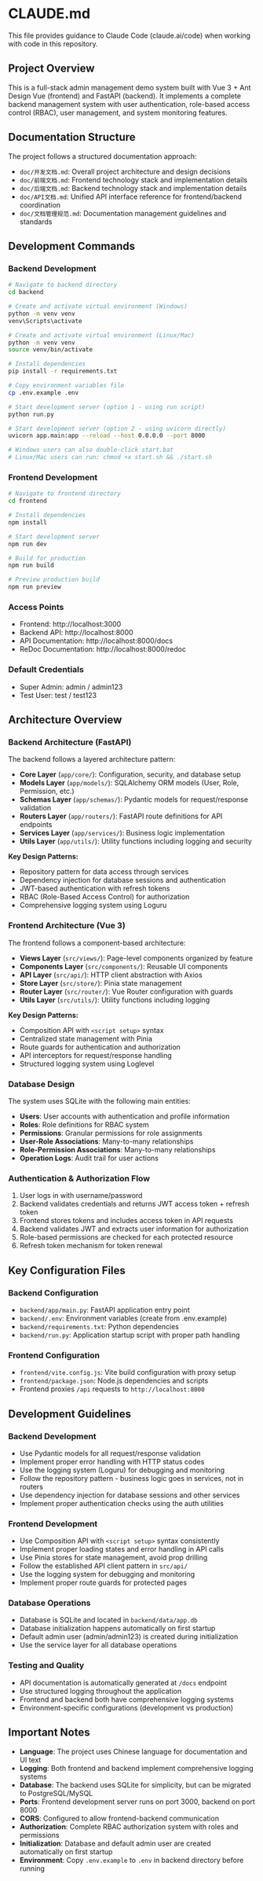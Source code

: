 # CLAUDE.md

This file provides guidance to Claude Code (claude.ai/code) when working with code in this repository.

## Project Overview

This is a full-stack admin management demo system built with Vue 3 + Ant Design Vue (frontend) and FastAPI (backend). It implements a complete backend management system with user authentication, role-based access control (RBAC), user management, and system monitoring features.

## Documentation Structure
The project follows a structured documentation approach:
- `doc/开发文档.md`: Overall project architecture and design decisions
- `doc/前端文档.md`: Frontend technology stack and implementation details
- `doc/后端文档.md`: Backend technology stack and implementation details
- `doc/API文档.md`: Unified API interface reference for frontend/backend coordination
- `doc/文档管理规范.md`: Documentation management guidelines and standards

## Development Commands

### Backend Development
```bash
# Navigate to backend directory
cd backend

# Create and activate virtual environment (Windows)
python -m venv venv
venv\Scripts\activate

# Create and activate virtual environment (Linux/Mac)
python -m venv venv
source venv/bin/activate

# Install dependencies
pip install -r requirements.txt

# Copy environment variables file
cp .env.example .env

# Start development server (option 1 - using run script)
python run.py

# Start development server (option 2 - using uvicorn directly)
uvicorn app.main:app --reload --host 0.0.0.0 --port 8000

# Windows users can also double-click start.bat
# Linux/Mac users can run: chmod +x start.sh && ./start.sh
```

### Frontend Development
```bash
# Navigate to frontend directory
cd frontend

# Install dependencies
npm install

# Start development server
npm run dev

# Build for production
npm run build

# Preview production build
npm run preview
```

### Access Points
- Frontend: http://localhost:3000
- Backend API: http://localhost:8000
- API Documentation: http://localhost:8000/docs
- ReDoc Documentation: http://localhost:8000/redoc

### Default Credentials
- Super Admin: admin / admin123
- Test User: test / test123

## Architecture Overview

### Backend Architecture (FastAPI)
The backend follows a layered architecture pattern:

- **Core Layer** (`app/core/`): Configuration, security, and database setup
- **Models Layer** (`app/models/`): SQLAlchemy ORM models (User, Role, Permission, etc.)
- **Schemas Layer** (`app/schemas/`): Pydantic models for request/response validation
- **Routers Layer** (`app/routers/`): FastAPI route definitions for API endpoints
- **Services Layer** (`app/services/`): Business logic implementation
- **Utils Layer** (`app/utils/`): Utility functions including logging and security

**Key Design Patterns:**
- Repository pattern for data access through services
- Dependency injection for database sessions and authentication
- JWT-based authentication with refresh tokens
- RBAC (Role-Based Access Control) for authorization
- Comprehensive logging system using Loguru

### Frontend Architecture (Vue 3)
The frontend follows a component-based architecture:

- **Views Layer** (`src/views/`): Page-level components organized by feature
- **Components Layer** (`src/components/`): Reusable UI components
- **API Layer** (`src/api/`): HTTP client abstraction with Axios
- **Store Layer** (`src/store/`): Pinia state management
- **Router Layer** (`src/router/`): Vue Router configuration with guards
- **Utils Layer** (`src/utils/`): Utility functions including logging

**Key Design Patterns:**
- Composition API with `<script setup>` syntax
- Centralized state management with Pinia
- Route guards for authentication and authorization
- API interceptors for request/response handling
- Structured logging system using Loglevel

### Database Design
The system uses SQLite with the following main entities:
- **Users**: User accounts with authentication and profile information
- **Roles**: Role definitions for RBAC system
- **Permissions**: Granular permissions for role assignments
- **User-Role Associations**: Many-to-many relationships
- **Role-Permission Associations**: Many-to-many relationships
- **Operation Logs**: Audit trail for user actions

### Authentication & Authorization Flow
1. User logs in with username/password
2. Backend validates credentials and returns JWT access token + refresh token
3. Frontend stores tokens and includes access token in API requests
4. Backend validates JWT and extracts user information for authorization
5. Role-based permissions are checked for each protected resource
6. Refresh token mechanism for token renewal

## Key Configuration Files

### Backend Configuration
- `backend/app/main.py`: FastAPI application entry point
- `backend/.env`: Environment variables (create from .env.example)
- `backend/requirements.txt`: Python dependencies
- `backend/run.py`: Application startup script with proper path handling

### Frontend Configuration
- `frontend/vite.config.js`: Vite build configuration with proxy setup
- `frontend/package.json`: Node.js dependencies and scripts
- Frontend proxies `/api` requests to `http://localhost:8000`

## Development Guidelines

### Backend Development
- Use Pydantic models for all request/response validation
- Implement proper error handling with HTTP status codes
- Use the logging system (Loguru) for debugging and monitoring
- Follow the repository pattern - business logic goes in services, not in routers
- Use dependency injection for database sessions and other services
- Implement proper authentication checks using the auth utilities

### Frontend Development
- Use Composition API with `<script setup>` syntax consistently
- Implement proper loading states and error handling in API calls
- Use Pinia stores for state management, avoid prop drilling
- Follow the established API client pattern in `src/api/`
- Use the logging system for debugging and monitoring
- Implement proper route guards for protected pages

### Database Operations
- Database is SQLite and located in `backend/data/app.db`
- Database initialization happens automatically on first startup
- Default admin user (admin/admin123) is created during initialization
- Use the service layer for all database operations

### Testing and Quality
- API documentation is automatically generated at `/docs` endpoint
- Use structured logging throughout the application
- Frontend and backend both have comprehensive logging systems
- Environment-specific configurations (development vs production)

## Important Notes

- **Language**: The project uses Chinese language for documentation and UI text
- **Logging**: Both frontend and backend implement comprehensive logging systems
- **Database**: The backend uses SQLite for simplicity, but can be migrated to PostgreSQL/MySQL
- **Ports**: Frontend development server runs on port 3000, backend on port 8000
- **CORS**: Configured to allow frontend-backend communication
- **Authorization**: Complete RBAC authorization system with roles and permissions
- **Initialization**: Database and default admin user are created automatically on first startup
- **Environment**: Copy `.env.example` to `.env` in backend directory before running